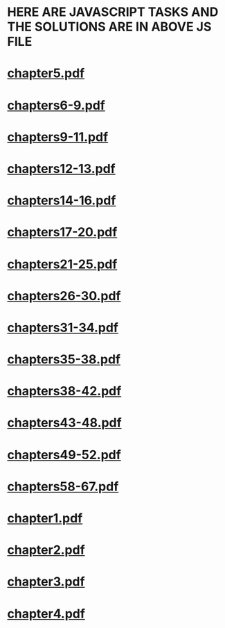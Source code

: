 # HERE ARE JAVASCRIPT TASKS AND THE SOLUTIONS ARE IN ABOVE JS FILE
# 
# [chapter5.pdf](https://github.com/OkashaTanoli/javascriptcomplete/files/9658948/chapter5.pdf)
# [chapters6-9.pdf](https://github.com/OkashaTanoli/javascriptcomplete/files/9658952/chapters6-9.pdf)
# [chapters9-11.pdf](https://github.com/OkashaTanoli/javascriptcomplete/files/9658954/chapters9-11.pdf)
# [chapters12-13.pdf](https://github.com/OkashaTanoli/javascriptcomplete/files/9658956/chapters12-13.pdf)
# [chapters14-16.pdf](https://github.com/OkashaTanoli/javascriptcomplete/files/9658957/chapters14-16.pdf)
# [chapters17-20.pdf](https://github.com/OkashaTanoli/javascriptcomplete/files/9658958/chapters17-20.pdf)
# [chapters21-25.pdf](https://github.com/OkashaTanoli/javascriptcomplete/files/9658959/chapters21-25.pdf)
# [chapters26-30.pdf](https://github.com/OkashaTanoli/javascriptcomplete/files/9658960/chapters26-30.pdf)
# [chapters31-34.pdf](https://github.com/OkashaTanoli/javascriptcomplete/files/9658962/chapters31-34.pdf)
# [chapters35-38.pdf](https://github.com/OkashaTanoli/javascriptcomplete/files/9658964/chapters35-38.pdf)
# [chapters38-42.pdf](https://github.com/OkashaTanoli/javascriptcomplete/files/9658965/chapters38-42.pdf)
# [chapters43-48.pdf](https://github.com/OkashaTanoli/javascriptcomplete/files/9658966/chapters43-48.pdf)
# [chapters49-52.pdf](https://github.com/OkashaTanoli/javascriptcomplete/files/9658967/chapters49-52.pdf)
# [chapters58-67.pdf](https://github.com/OkashaTanoli/javascriptcomplete/files/9658968/chapters58-67.pdf)
# [chapter1.pdf](https://github.com/OkashaTanoli/javascriptcomplete/files/9658970/chapter1.pdf)
# [chapter2.pdf](https://github.com/OkashaTanoli/javascriptcomplete/files/9658971/chapter2.pdf)
# [chapter3.pdf](https://github.com/OkashaTanoli/javascriptcomplete/files/9658972/chapter3.pdf)
# [chapter4.pdf](https://github.com/OkashaTanoli/javascriptcomplete/files/9658975/chapter4.pdf)
